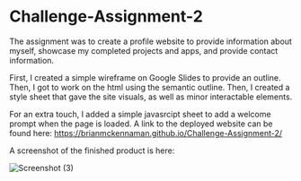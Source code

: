 # Challenge-Assignment-2

The assignment was to create a profile website to provide information about myself, showcase my completed projects and apps, and provide contact information.

First, I created a simple wireframe on Google Slides to provide an outline. Then, I got to work on the html using the semantic outline. Then, I created a style sheet that gave the site visuals, as well as minor interactable elements. 

For an extra touch, I added a simple javasrcipt sheet to add a welcome prompt when the page is loaded.
A link to the deployed website can be found here: https://brianmckennaman.github.io/Challenge-Assignment-2/

A screenshot of the finished product is here:

![Screenshot (3)](https://user-images.githubusercontent.com/107509704/179645900-e18e7bb0-4289-4a3b-a184-6c241b1ea3be.png)
